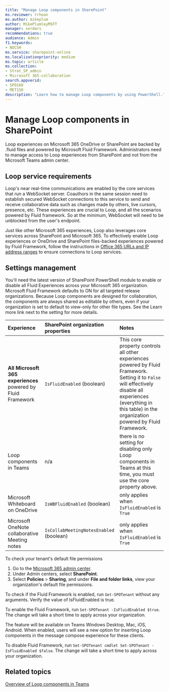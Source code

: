```yaml
---
title: "Manage Loop components in SharePoint"
ms.reviewer: trhoan
ms.author: mikeplum
author: MikePlumleyMSFT
manager: serdars
recommendations: true
audience: Admin
f1.keywords:
- NOCSH
ms.service: sharepoint-online
ms.localizationpriority: medium
ms.topic: article
ms.collection:  
- Strat_SP_admin
- Microsoft 365-collaboration
search.appverid:
- SPO160
- MET150
description: "Learn how to manage Loop components by using PowerShell."
---
```


# Manage Loop components in SharePoint

Loop experiences on Microsoft 365 OneDrive or SharePoint are backed by .fluid files and powered by Microsoft Fluid Framework. Administrators need to manage access to Loop experiences from SharePoint and not from the Microsoft Teams admin center.

## Loop service requirements

Loop's near real-time communications are enabled by the core services that run a WebSocket server. Coauthors in the same session need to establish secured WebSocket connections to this service to send and receive collaborative data such as changes made by others, live cursors, presence, etc. These experiences are crucial to Loop, and all the scenarios powered by Fluid framework. So at the minimum, WebSocket will need to be unblocked from the user's endpoint.

Just like other Microsoft 365 experiences, Loop also leverages core services across SharePoint and Microsoft 365. To effectively enable Loop experiences or OneDrive and SharePoint files-backed experiences powered by Fluid Framework, follow the instructions in [Office 365 URLs and IP address ranges](/microsoft-365/enterprise/urls-and-ip-address-ranges) to ensure connections to Loop services.

## Settings management

You'll need the latest version of SharePoint PowerShell module to enable or disable all Fluid Experiences across your Microsoft 365 organization. Microsoft Fluid Framework defaults to ON for all targeted release organizations. Because Loop components are designed for collaboration, the components are always shared as editable by others, even if your organization is set to default to view-only for other file types. See the Learn more link next to the setting for more details.

|Experience|SharePoint organization properties|Notes|
|:---------|:---------------------------------|:----|
|**All Microsoft 365 experiences** powered by Fluid Framework|`IsFluidEnabled` (boolean)|This core property controls all other experiences powered by Fluid Framework. Setting it to `False` will effectively disable all experiences (everything in this table) in the organization powered by Fluid Framework.|
|Loop components in Teams|n/a|there is no setting for disabling only Loop components in Teams at this time, you must use the core property above.|
|Microsoft Whiteboard on OneDrive|`IsWBFluidEnabled` (boolean) |only applies when `IsFluidEnabled` is `True`|
|Microsoft OneNote collaborative Meeting notes|`IsCollabMeetingNotesEnabled` (boolean)|only applies when `IsFluidEnabled` is `True`|

To check your tenant's default file permissions
1.	Go to the [Microsoft 365 admin center](https://admin.microsoft.com).
2.	Under Admin centers, select **SharePoint**.
3.	Select **Policies** > **Sharing**, and under **File and folder links**, view your organization's default file permissions.

To check if the Fluid Framework is enabled, run `Get-SPOTenant` without any arguments. Verify the value of IsFluidEnabled is true.

To enable the Fluid Framework, run `Set-SPOTenant -IsFluidEnabled $true`. The change will take a short time to apply across your organization. 

The feature will be available on Teams Windows Desktop, Mac, iOS, Android. When enabled, users will see a new option for inserting Loop components in the message compose experience for these clients.

To disable Fluid Framework, run `Set-SPOTenant cmdlet Set-SPOTenant -IsFluidEnabled $false`. The change will take a short time to apply across your organization. 

## Related topics

[Overview of Loop components in Teams](/microsoftteams/live-components-in-teams)
